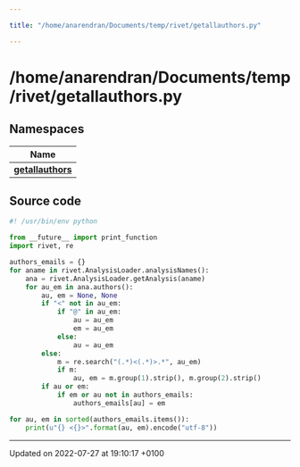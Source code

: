 ```yaml
---

title: "/home/anarendran/Documents/temp/rivet/getallauthors.py"

---
```


# /home/anarendran/Documents/temp/rivet/getallauthors.py



## Namespaces

| Name           |
| -------------- |
| **[getallauthors](http://example.org/namespaces/namespacegetallauthors/)**  |




## Source code

```python
#! /usr/bin/env python

from __future__ import print_function
import rivet, re

authors_emails = {}
for aname in rivet.AnalysisLoader.analysisNames():
    ana = rivet.AnalysisLoader.getAnalysis(aname)
    for au_em in ana.authors():
        au, em = None, None
        if "<" not in au_em:
            if "@" in au_em:
                au = au_em
                em = au_em
            else:
                au = au_em
        else:
            m = re.search("(.*)<(.*)>.*", au_em)
            if m:
                au, em = m.group(1).strip(), m.group(2).strip()
        if au or em:
            if em or au not in authors_emails:
                authors_emails[au] = em

for au, em in sorted(authors_emails.items()):
    print(u"{} <{}>".format(au, em).encode("utf-8"))
```


-------------------------------

Updated on 2022-07-27 at 19:10:17 +0100
